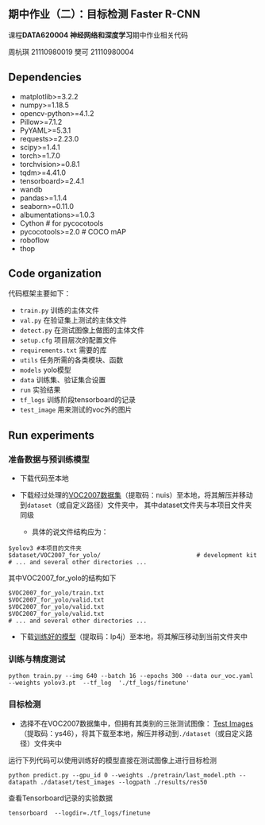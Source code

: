 ## 期中作业（二）：目标检测 Faster R-CNN
课程**DATA620004 神经网络和深度学习**期中作业相关代码

周杭琪 21110980019
樊可 21110980004


## Dependencies
* matplotlib>=3.2.2
* numpy>=1.18.5
* opencv-python>=4.1.2
* Pillow>=7.1.2
* PyYAML>=5.3.1
* requests>=2.23.0
* scipy>=1.4.1
* torch>=1.7.0
* torchvision>=0.8.1
* tqdm>=4.41.0
* tensorboard>=2.4.1
* wandb
* pandas>=1.1.4
* seaborn>=0.11.0
*  albumentations>=1.0.3
*  Cython  # for pycocotools 
*  pycocotools>=2.0  # COCO mAP
* roboflow
* thop 

## Code organization
代码框架主要如下：

* `train.py` 训练的主体文件
* `val.py` 在验证集上测试的主体文件
* `detect.py` 在测试图像上做图的主体文件
* `setup.cfg` 项目层次的配置文件
* `requirements.txt` 需要的库
* `utils` 任务所需的各类模块、函数
* `models` yolo模型
* `data` 训练集、验证集合设置
* `run` 实验结果
* `tf_logs` 训练阶段tensorboard的记录
* `test_image` 用来测试的voc外的图片



## Run experiments
### 准备数据与预训练模型
* 下载代码至本地 

* 下载经过处理的[VOC2007数据集]()（提取码：nuis）至本地，将其解压并移动到`dataset`（或自定义路径）文件夹中， 其中dataset文件夹与本项目文件夹同级
    * 具体的说文件结构应为：
```
$yolov3 #本项目的文件夹
$dataset/VOC2007_for_yolo/                           # development kit
# ... and several other directories ...
```
其中VOC2007_for_yolo的结构如下
```
$VOC2007_for_yolo/train.txt
$VOC2007_for_yolo/valid.txt
$VOC2007_for_yolo/valid.txt 
$VOC2007_for_yolo/valid.txt 
# ... and several other directories ...
```
* 下载[训练好的模型]()（提取码：lp4j）至本地，将其解压移动到当前文件夹中
### 训练与精度测试
```
python train.py --img 640 --batch 16 --epochs 300 --data our_voc.yaml --weights yolov3.pt  --tf_log  './tf_logs/finetune'
```
### 目标检测
* 选择不在VOC2007数据集中，但拥有其类别的三张测试图像： [Test Images](https://pan.baidu.com/s/1qdi8z6gTiALvh7SF-_dgqg)（提取码：ys46），将其下载至本地，解压并移动到`./dataset`（或自定义路径）文件夹中

运行下列代码可以使用训练好的模型直接在测试图像上进行目标检测
```
python predict.py --gpu_id 0 --weights ./pretrain/last_model.pth --datapath ./dataset/test_images --logpath ./results/res50
```



查看Tensorboard记录的实验数据
```
tensorboard  --logdir=./tf_logs/finetune
```

